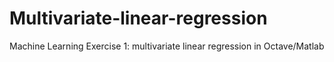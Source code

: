 # Multivariate-linear-regression
Machine Learning Exercise 1: multivariate linear regression in Octave/Matlab
